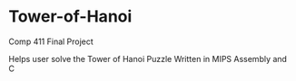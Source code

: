 # Tower-of-Hanoi
Comp 411 Final Project

Helps user solve the Tower of Hanoi Puzzle
Written in MIPS Assembly and C
